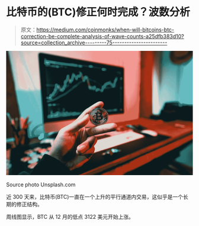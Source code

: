 # 比特币的(BTC)修正何时完成？波数分析

> 原文：<https://medium.com/coinmonks/when-will-bitcoins-btc-correction-be-complete-analysis-of-wave-counts-a25dfb383d10?source=collection_archive---------75----------------------->

![](img/5ea826dcc3264068c1d4674e143b2f5a.png)

Source photo Unsplash.com

近 300 天来，比特币(BTC)一直在一个上升的平行通道内交易，这似乎是一个长期的修正结构。

周线图显示，BTC 从 12 月的低点 3122 美元开始上涨。